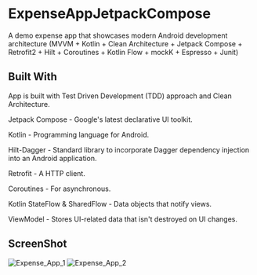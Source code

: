 # ExpenseAppJetpackCompose
A demo expense app that showcases modern Android development architecture (MVVM + Kotlin + Clean Architecture + Jetpack Compose + Retrofit2 + Hilt + Coroutines + Kotlin Flow + mockK + Espresso + Junit)

## Built With
App is built with Test Driven Development (TDD) approach and Clean Architecture.

Jetpack Compose - Google's latest declarative UI toolkit.

Kotlin - Programming language for Android.

Hilt-Dagger - Standard library to incorporate Dagger dependency injection into an Android application.

Retrofit - A HTTP client.

Coroutines - For asynchronous.

Kotlin StateFlow & SharedFlow - Data objects that notify views.

ViewModel - Stores UI-related data that isn't destroyed on UI changes.

## ScreenShot
![Expense_App_1](https://user-images.githubusercontent.com/19665943/207149448-d178d8fb-22b4-4bf2-9813-7c4fbf0c7fba.jpg)
![Expense_App_2](https://user-images.githubusercontent.com/19665943/207149909-c88eae72-7700-44f5-946a-bdf5f4765d4f.jpg)




